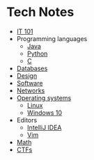 # Tech Notes

- [IT 101](notes/it101/README.md)
- Programming languages
    - [Java](notes/java/README.md)
    - [Python](notes/python/README.md)
    - [C](notes/c/README.md)
- [Databases](notes/databases/README.md)
- [Design](notes/design/README.md)
- [Software](notes/software/README.md)
- [Networks](notes/networks/README.md)
- [Operating systems](notes/operating-systems/README.md)
    - [Linux](notes/operating-systems/linux/README.md)
    - [Windows 10](notes/operating-systems/win10/README.md)
- Editors
    - [IntelliJ IDEA](notes/editors/intellij-idea.md)
    - [Vim](notes/editors/vim/README.md)
- [Math](notes/math.md)
- [CTFs](notes/ctf/README.md)

